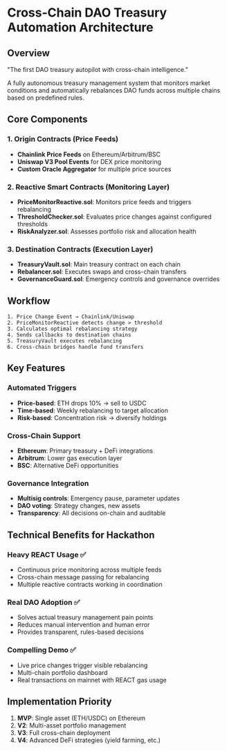 # Cross-Chain DAO Treasury Automation Architecture

## Overview
"The first DAO treasury autopilot with cross-chain intelligence."

A fully autonomous treasury management system that monitors market conditions and automatically rebalances DAO funds across multiple chains based on predefined rules.

## Core Components

### 1. Origin Contracts (Price Feeds)
- **Chainlink Price Feeds** on Ethereum/Arbitrum/BSC
- **Uniswap V3 Pool Events** for DEX price monitoring
- **Custom Oracle Aggregator** for multiple price sources

### 2. Reactive Smart Contracts (Monitoring Layer)
- **PriceMonitorReactive.sol**: Monitors price feeds and triggers rebalancing
- **ThresholdChecker.sol**: Evaluates price changes against configured thresholds
- **RiskAnalyzer.sol**: Assesses portfolio risk and allocation health

### 3. Destination Contracts (Execution Layer)
- **TreasuryVault.sol**: Main treasury contract on each chain
- **Rebalancer.sol**: Executes swaps and cross-chain transfers
- **GovernanceGuard.sol**: Emergency controls and governance overrides

## Workflow

```
1. Price Change Event → Chainlink/Uniswap
2. PriceMonitorReactive detects change > threshold
3. Calculates optimal rebalancing strategy
4. Sends callbacks to destination chains
5. TreasuryVault executes rebalancing
6. Cross-chain bridges handle fund transfers
```

## Key Features

### Automated Triggers
- **Price-based**: ETH drops 10% → sell to USDC
- **Time-based**: Weekly rebalancing to target allocation
- **Risk-based**: Concentration risk → diversify holdings

### Cross-Chain Support
- **Ethereum**: Primary treasury + DeFi integrations
- **Arbitrum**: Lower gas execution layer
- **BSC**: Alternative DeFi opportunities

### Governance Integration
- **Multisig controls**: Emergency pause, parameter updates
- **DAO voting**: Strategy changes, new assets
- **Transparency**: All decisions on-chain and auditable

## Technical Benefits for Hackathon

### Heavy REACT Usage ✅
- Continuous price monitoring across multiple feeds
- Cross-chain message passing for rebalancing
- Multiple reactive contracts working in coordination

### Real DAO Adoption ✅
- Solves actual treasury management pain points
- Reduces manual intervention and human error
- Provides transparent, rules-based decisions

### Compelling Demo ✅
- Live price changes trigger visible rebalancing
- Multi-chain portfolio dashboard
- Real transactions on mainnet with REACT gas usage

## Implementation Priority

1. **MVP**: Single asset (ETH/USDC) on Ethereum
2. **V2**: Multi-asset portfolio management
3. **V3**: Full cross-chain deployment
4. **V4**: Advanced DeFi strategies (yield farming, etc.)
